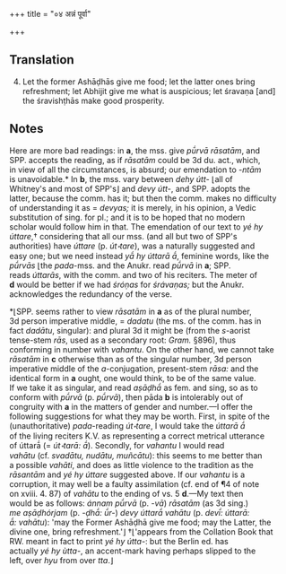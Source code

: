 +++
title = "०४ अन्नं पूर्वा"

+++
## Translation
4. Let the former Ashāḍhās give me food; let the latter ones bring  
refreshment; let Abhijit give me what is auspicious; let śravaṇa \[and\]  
the śravishṭhās make good prosperity.

## Notes
Here are more bad readings: in **a**, the mss. give *pū́rvā rāsatām*, and  
SPP. accepts the reading, as if *rāsatām* could be 3d du. act., which,  
in view of all the circumstances, is absurd; our emendation to *-ntām*  
is unavoidable.\* In **b**, the mss. vary between *dehy útt-* ⌊all of  
Whitney's and most of SPP's⌋ and *devy útt-*, and SPP. adopts the  
latter, because the comm. has it; but then the comm. makes no difficulty  
of understanding it as = *devyas;* it is merely, in his opinion, a Vedic  
substitution of sing. for pl.; and it is to be hoped that no modern  
scholar would follow him in that. The emendation of our text to *yé hy  
úttare*,† considering that all our mss. (and all but two of SPP's  
authorities) have *úttare* (p. *út॰tare*), was a naturally suggested and  
easy one; but we need instead *yā́ hy úttarā ā́*, feminine words, like the  
*pū́rvās* ⌊the *pada*-mss. and the Anukr. read *pū́rvā* in **a**; SPP.  
reads *úttarās*, with the comm. and two of his reciters. The meter of  
**d** would be better if we had *śróṇas* for *śrávaṇas;* but the Anukr.  
acknowledges the redundancy of the verse.  
  
  
  
  
  
  
  
  
  
  
  
  
  
  
  
  
  
  
\*⌊SPP. seems rather to view *rāsatām* in **a** as of the plural number,  
3d person imperative middle, = *dadatu* (the ms. of the comm. has in  
fact *dadātu*, singular): and plural 3d it might be (from the *s*-aorist  
tense-stem *rās*, used as a secondary root: *Gram.* §896), thus  
conforming in number with *vahantu*. On the other hand, we cannot take  
*rāsatām* in **c** otherwise than as of the singular number, 3d person  
imperative middle of the *a*-conjugation, present-stem *rāsa:* and the  
identical form in **a** ought, one would think, to be of the same value.  
If we take it as singular, and read *aṣāḍhā́* as fem. and sing, so as to  
conform with *pū́rvā* (p. *pū́rvā*), then pāda **b** is intolerably out of  
congruity with **a** in the matters of gender and number.—I offer the  
following suggestions for what they may be worth. First, in spite of the  
(unauthoritative) *pada*-reading *út॰tare*, I would take the *úttarā ā́*  
of the living reciters K.V. as representing a correct metrical utterance  
of úttarā́ (= *út॰tarā: ā́*). Secondly, for *vahantu* I would read  
*vahātu* (cf. *svadātu, nudātu, muñcātu*): this seems to me better than  
a possible *vahāti*, and does as little violence to the tradition as the  
*rāsantām* and *yé hy úttare* suggested above. If our *vahantu* is a  
corruption, it may well be a faulty assimilation (cf. end of ¶4 of note  
on xviii. 4. 87) of *vahātu* to the ending of vs. 5 **d**.—My text then  
would be as follows: *ánnam pū́rvā* (p. *-vā*) *rāsatām* (as 3d sing.)  
*me aṣāḍhórjam* (p. *-ḍhā́: ū́r-*) *devy úttarā́ vahātu* (p. *devī́: úttarā:  
ā́: vahātu*): 'may the Former Ashāḍhā give me food; may the Latter, the  
divine one, bring refreshment.'⌋ †⌊'appears from the Collation Book that  
RW. meant in fact to print *yé hy útta-*: but the Berlin ed. has  
actually *yé hy ùtta-*, an accent-mark having perhaps slipped to the  
left, over *hyu* from over *tta*.⌋
